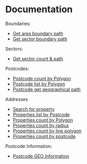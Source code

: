Documentation
=============

Boundaries:
* [Get area boundary path](Boundaries/Get_area_boundary_path.md)
* [Get sector boundary path](Boundaries/Get_sector_boundary_path.md)

Sectors:
* [Get sector count & path](Sectors/Get_sector_count_path.md)

Postcodes:
* [Postcode count by Polygon](Postcodes/Postcode_count_by_Polygon.md)
* [Postcode list by Polygon](Postcodes/Postcode_list_by_Polygon.md)
* [Postcode get geographical path](Postcodes/Postcode_get_geographical_path.md)

Addresses
* [Search for property](Addresses/search_for_property.md)
* [Properties list by Postcode](Addresses/Properties_list_by_Postcode.md)
* [Properties count by Polygon](Addresses/Properties_count_by_Polygon.md)
* [Properties count by radius](Addresses/Properties_count_by_radius.md)
* [Properties count by line polygon](Addresses/Properties_count_by_line_polygon.md)
* [Properties count by postcode](Addresses/Properties_count_by_postcode.md)

Postcode Information:
* [Postcode GEO Information](Postcode_Information/Postcode_GEO_Information.md)